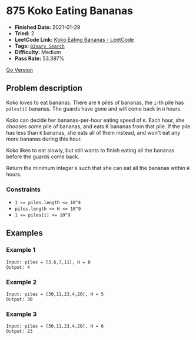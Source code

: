 # 875 Koko Eating Bananas

- **Finished Date:** 2021-01-29
- **Tried:** 2
- **LeetCode Link:** [Koko Eating Bananas - LeetCode](https://leetcode.com/problems/koko-eating-bananas/)
- **Tags:** [`Binary Search`](https://leetcode.com/tag/binary-search/)
- **Difficulty:** Medium
- **Pass Rate:** 53.397%

[Go Version](../Go/875_Koko_Eating_Bananas/main.go)

## Problem description

Koko loves to eat bananas.  There are `N` piles of bananas, the `i`-th pile has `piles[i]` bananas.  The guards have gone and will come back in `H` hours.

Koko can decide her bananas-per-hour eating speed of `K`.  Each hour, she chooses some pile of bananas, and eats K bananas from that pile.  If the pile has less than `K` bananas, she eats all of them instead, and won't eat any more bananas during this hour.

Koko likes to eat slowly, but still wants to finish eating all the bananas before the guards come back.

Return the minimum integer `K` such that she can eat all the bananas within `H` hours.

### Constraints

- `1 <= piles.length <= 10^4`
- `piles.length <= H <= 10^9`
- `1 <= piles[i] <= 10^9`

## Examples

### Example 1

```
Input: piles = [3,6,7,11], H = 8
Output: 4
```

### Example 2

```
Input: piles = [30,11,23,4,20], H = 5
Output: 30
```

### Example 3

```
Input: piles = [30,11,23,4,20], H = 6
Output: 23
```
